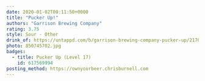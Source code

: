 ```yaml
---
date: 2020-01-02T00:11:50+0000
title: "Pucker Up!"
authors: "Garrison Brewing Company"
rating: 3.75
style: Sour - Other
drink_of: https://untappd.com/b/garrison-brewing-company-pucker-up/2170966
photo: 850745702.jpg
badges:
  - title: Pucker Up (Level 17)
    id: 617569994
posting_method: https://ownyourbeer.chrisburnell.com
---
```

